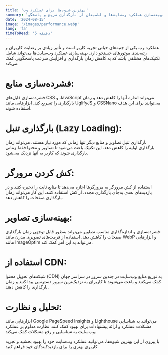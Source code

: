 ```yaml
---
title: 'بهترین شیوه‌ها برای عملکرد وب'
summary: 'راهنمایی برای بهینه‌سازی عملکرد وب‌سایت‌ها و اطمینان از بارگذاری سریع و پاسخگو.'
date: '2024-08-15'
image: '/images/performance.webp'
lang: 'fa'
timeToRead: '5 دقیقه'
---
```


عملکرد وب یکی از جنبه‌های حیاتی تجربه کاربر است و تأثیر زیادی بر رضایت کاربران و رتبه‌بندی موتورهای جستجو دارد. بهینه‌سازی عملکرد وب‌سایت‌ها می‌تواند شامل تکنیک‌های مختلفی باشد که به کاهش زمان بارگذاری و افزایش سرعت پاسخگویی کمک می‌کند.

# فشرده‌سازی منابع:

فشرده‌سازی فایل‌های CSS و JavaScript می‌تواند اندازه آنها را کاهش دهد و زمان بارگذاری را تسریع کند. ابزارهایی مانند UglifyJS و CSSNano می‌توانند برای این هدف استفاده شوند.

# بارگذاری تنبل (Lazy Loading):

بارگذاری تنبل تصاویر و منابع دیگر تنها زمانی که مورد نیاز هستند، می‌تواند زمان بارگذاری اولیه را کاهش دهد. این تکنیک باعث می‌شود تا تصاویر و محتوا فقط زمانی بارگذاری شوند که کاربر به آنها نزدیک می‌شود.

# کش کردن مرورگر:

استفاده از کش مرورگر به مرورگرها اجازه می‌دهد تا منابع ثابت را ذخیره کنند و در بازدیدهای بعدی به‌جای بارگذاری مجدد، از کش استفاده کنند. این کار می‌تواند زمان بارگذاری صفحات را کاهش دهد.

# بهینه‌سازی تصاویر:

فشرده‌سازی و اندازه‌گذاری مناسب تصاویر می‌تواند به‌طور قابل توجهی زمان بارگذاری صفحات را کاهش دهد. استفاده از فرمت‌های تصویری مدرن مانند WebP و ابزارهایی مانند ImageOptim می‌تواند به این امر کمک کند.

# استفاده از CDN:

شبکه‌های تحویل محتوا (CDN) به توزیع منابع وب‌سایت در چندین سرور در سراسر جهان کمک می‌کنند و باعث می‌شوند تا کاربران به نزدیک‌ترین سرور دسترسی پیدا کنند و زمان بارگذاری را کاهش دهند.

# تحلیل و نظارت:

ابزارهایی مانند Google PageSpeed Insights و Lighthouse می‌توانند به شناسایی مشکلات عملکرد و ارائه پیشنهادات برای بهبود کمک کنند. نظارت مداوم بر عملکرد وب‌سایت به شناسایی و رفع مشکلات کمک می‌کند.

با پیروی از این بهترین شیوه‌ها، می‌توانید عملکرد وب‌سایت خود را بهبود بخشید و تجربه کاربری بهتری را برای بازدیدکنندگان خود فراهم کنید.

